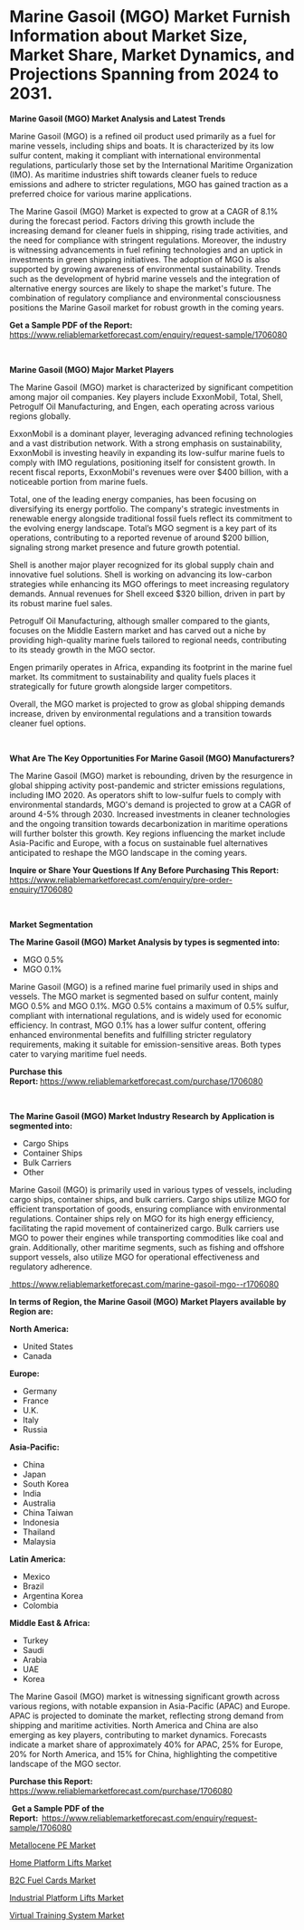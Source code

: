 <p><h1>Marine Gasoil (MGO) Market Furnish Information about Market Size, Market Share, Market Dynamics, and Projections Spanning from 2024 to 2031.</h1></p><p><strong>Marine Gasoil (MGO) Market Analysis and Latest Trends</strong></p>
<p><p>Marine Gasoil (MGO) is a refined oil product used primarily as a fuel for marine vessels, including ships and boats. It is characterized by its low sulfur content, making it compliant with international environmental regulations, particularly those set by the International Maritime Organization (IMO). As maritime industries shift towards cleaner fuels to reduce emissions and adhere to stricter regulations, MGO has gained traction as a preferred choice for various marine applications.</p><p>The Marine Gasoil (MGO) Market is expected to grow at a CAGR of 8.1% during the forecast period. Factors driving this growth include the increasing demand for cleaner fuels in shipping, rising trade activities, and the need for compliance with stringent regulations. Moreover, the industry is witnessing advancements in fuel refining technologies and an uptick in investments in green shipping initiatives. The adoption of MGO is also supported by growing awareness of environmental sustainability. Trends such as the development of hybrid marine vessels and the integration of alternative energy sources are likely to shape the market's future. The combination of regulatory compliance and environmental consciousness positions the Marine Gasoil market for robust growth in the coming years.</p></p>
<p><strong>Get a Sample PDF of the Report:&nbsp;</strong> <a href="https://www.reliablemarketforecast.com/enquiry/request-sample/1706080?utm_campaign=1437&utm_medium=2&utm_source=Github&utm_content=ia&utm_term=21102024&utm_id=marine-gasoil-mgo">https://www.reliablemarketforecast.com/enquiry/request-sample/1706080</a></p>
<p>&nbsp;</p>
<p><strong>Marine Gasoil (MGO) Major Market Players</strong></p>
<p><p>The Marine Gasoil (MGO) market is characterized by significant competition among major oil companies. Key players include ExxonMobil, Total, Shell, Petrogulf Oil Manufacturing, and Engen, each operating across various regions globally.</p><p>ExxonMobil is a dominant player, leveraging advanced refining technologies and a vast distribution network. With a strong emphasis on sustainability, ExxonMobil is investing heavily in expanding its low-sulfur marine fuels to comply with IMO regulations, positioning itself for consistent growth. In recent fiscal reports, ExxonMobil's revenues were over $400 billion, with a noticeable portion from marine fuels.</p><p>Total, one of the leading energy companies, has been focusing on diversifying its energy portfolio. The company's strategic investments in renewable energy alongside traditional fossil fuels reflect its commitment to the evolving energy landscape. Total’s MGO segment is a key part of its operations, contributing to a reported revenue of around $200 billion, signaling strong market presence and future growth potential.</p><p>Shell is another major player recognized for its global supply chain and innovative fuel solutions. Shell is working on advancing its low-carbon strategies while enhancing its MGO offerings to meet increasing regulatory demands. Annual revenues for Shell exceed $320 billion, driven in part by its robust marine fuel sales.</p><p>Petrogulf Oil Manufacturing, although smaller compared to the giants, focuses on the Middle Eastern market and has carved out a niche by providing high-quality marine fuels tailored to regional needs, contributing to its steady growth in the MGO sector.</p><p>Engen primarily operates in Africa, expanding its footprint in the marine fuel market. Its commitment to sustainability and quality fuels places it strategically for future growth alongside larger competitors.</p><p>Overall, the MGO market is projected to grow as global shipping demands increase, driven by environmental regulations and a transition towards cleaner fuel options.</p></p>
<p>&nbsp;</p>
<p><strong>What Are The Key Opportunities For Marine Gasoil (MGO) Manufacturers?</strong></p>
<p><p>The Marine Gasoil (MGO) market is rebounding, driven by the resurgence in global shipping activity post-pandemic and stricter emissions regulations, including IMO 2020. As operators shift to low-sulfur fuels to comply with environmental standards, MGO's demand is projected to grow at a CAGR of around 4-5% through 2030. Increased investments in cleaner technologies and the ongoing transition towards decarbonization in maritime operations will further bolster this growth. Key regions influencing the market include Asia-Pacific and Europe, with a focus on sustainable fuel alternatives anticipated to reshape the MGO landscape in the coming years.</p></p>
<p><strong>Inquire or Share Your Questions If Any Before Purchasing This Report:</strong> <a href="https://www.reliablemarketforecast.com/enquiry/pre-order-enquiry/1706080?utm_campaign=1437&utm_medium=2&utm_source=Github&utm_content=ia&utm_term=21102024&utm_id=marine-gasoil-mgo">https://www.reliablemarketforecast.com/enquiry/pre-order-enquiry/1706080</a></p>
<p>&nbsp;</p>
<p><strong>Market Segmentation</strong></p>
<p><strong>The Marine Gasoil (MGO) Market Analysis by types is segmented into:</strong></p>
<p><ul><li>MGO 0.5%</li><li>MGO 0.1%</li></ul></p>
<p><p>Marine Gasoil (MGO) is a refined marine fuel primarily used in ships and vessels. The MGO market is segmented based on sulfur content, mainly MGO 0.5% and MGO 0.1%. MGO 0.5% contains a maximum of 0.5% sulfur, compliant with international regulations, and is widely used for economic efficiency. In contrast, MGO 0.1% has a lower sulfur content, offering enhanced environmental benefits and fulfilling stricter regulatory requirements, making it suitable for emission-sensitive areas. Both types cater to varying maritime fuel needs.</p></p>
<p><strong>Purchase this Report:&nbsp;</strong><a href="https://www.reliablemarketforecast.com/purchase/1706080?utm_campaign=1437&utm_medium=2&utm_source=Github&utm_content=ia&utm_term=21102024&utm_id=marine-gasoil-mgo">https://www.reliablemarketforecast.com/purchase/1706080</a></p>
<p>&nbsp;</p>
<p><strong>The Marine Gasoil (MGO) Market Industry Research by Application is segmented into:</strong></p>
<p><ul><li>Cargo Ships</li><li>Container Ships</li><li>Bulk Carriers</li><li>Other</li></ul></p>
<p><p>Marine Gasoil (MGO) is primarily used in various types of vessels, including cargo ships, container ships, and bulk carriers. Cargo ships utilize MGO for efficient transportation of goods, ensuring compliance with environmental regulations. Container ships rely on MGO for its high energy efficiency, facilitating the rapid movement of containerized cargo. Bulk carriers use MGO to power their engines while transporting commodities like coal and grain. Additionally, other maritime segments, such as fishing and offshore support vessels, also utilize MGO for operational effectiveness and regulatory adherence.</p></p>
<p><a href="https://www.reliablemarketforecast.com/marine-gasoil-mgo--r1706080?utm_campaign=1437&utm_medium=2&utm_source=Github&utm_content=ia&utm_term=21102024&utm_id=marine-gasoil-mgo">&nbsp;https://www.reliablemarketforecast.com/marine-gasoil-mgo--r1706080</a></p>
<p><strong>In terms of Region, the Marine Gasoil (MGO) Market Players available by Region are:</strong></p>
<p>
    <p> <strong> North America: </strong>
        <ul>
            <li>United States</li>
            <li>Canada</li>
        </ul>
        </p> 
    <p> <strong> Europe: </strong>
        <ul>
            <li>Germany</li>
            <li>France</li>
            <li>U.K.</li>
            <li>Italy</li>
            <li>Russia</li>
        </ul>
        </p> 
    <p> <strong> Asia-Pacific: </strong>
        <ul>
            <li>China</li>
            <li>Japan</li>
            <li>South Korea</li>
            <li>India</li>
            <li>Australia</li>
            <li>China Taiwan</li>
            <li>Indonesia</li>
            <li>Thailand</li>
            <li>Malaysia</li>
        </ul>
        </p> 
    <p> <strong> Latin America: </strong>
        <ul>
            <li>Mexico</li>
            <li>Brazil</li>
            <li>Argentina Korea</li>
            <li>Colombia</li>
        </ul>
        </p> 
    <p> <strong> Middle East & Africa: </strong>
        <ul>
            <li>Turkey</li>
            <li>Saudi</li>
            <li>Arabia</li>
            <li>UAE</li>
            <li>Korea</li>
        </ul>
    </p>
    </p>
<p><p>The Marine Gasoil (MGO) market is witnessing significant growth across various regions, with notable expansion in Asia-Pacific (APAC) and Europe. APAC is projected to dominate the market, reflecting strong demand from shipping and maritime activities. North America and China are also emerging as key players, contributing to market dynamics. Forecasts indicate a market share of approximately 40% for APAC, 25% for Europe, 20% for North America, and 15% for China, highlighting the competitive landscape of the MGO sector.</p></p>
<p><strong>Purchase this Report: </strong><a href="https://www.reliablemarketforecast.com/purchase/1706080?utm_campaign=1437&utm_medium=2&utm_source=Github&utm_content=ia&utm_term=21102024&utm_id=marine-gasoil-mgo">https://www.reliablemarketforecast.com/purchase/1706080</a></p>
<p>&nbsp;<strong>Get a Sample PDF of the Report:&nbsp;&nbsp;</strong><a href="https://www.reliablemarketforecast.com/enquiry/request-sample/1706080?utm_campaign=1437&utm_medium=2&utm_source=Github&utm_content=ia&utm_term=21102024&utm_id=marine-gasoil-mgo">https://www.reliablemarketforecast.com/enquiry/request-sample/1706080</a></p>
<p><strong></strong></p>
<p><p><a href="https://github.com/jilliesetpw0/Market-Research-Report-List-1/blob/main/metallocene-pe-market.md?utm_campaign=1437&utm_medium=2&utm_source=Github&utm_content=ia&utm_term=21102024&utm_id=marine-gasoil-mgo">Metallocene PE Market</a></p><p><a href="https://issuu.com/reportprime-2/docs/home-platform-lifts-market-size-203_e65d663bbaa187?utm_campaign=1437&utm_medium=2&utm_source=Github&utm_content=ia&utm_term=21102024&utm_id=marine-gasoil-mgo">Home Platform Lifts Market</a></p><p><a href="https://github.com/fransisca0zkko/Market-Research-Report-List-1/blob/main/b2c-fuel-cards-market.md?utm_campaign=1437&utm_medium=2&utm_source=Github&utm_content=ia&utm_term=21102024&utm_id=marine-gasoil-mgo">B2C Fuel Cards Market</a></p><p><a href="https://issuu.com/reportprime-2/docs/industrial-platform-lifts-market-si_3fcdf0b0266ecf?utm_campaign=1437&utm_medium=2&utm_source=Github&utm_content=ia&utm_term=21102024&utm_id=marine-gasoil-mgo">Industrial Platform Lifts Market</a></p><p><a href="https://www.linkedin.com/pulse/market-leaders-laggards-global-virtual-training-system-trends-wfmmf?utm_campaign=1437&utm_medium=2&utm_source=Github&utm_content=ia&utm_term=21102024&utm_id=marine-gasoil-mgo">Virtual Training System Market</a></p></p>